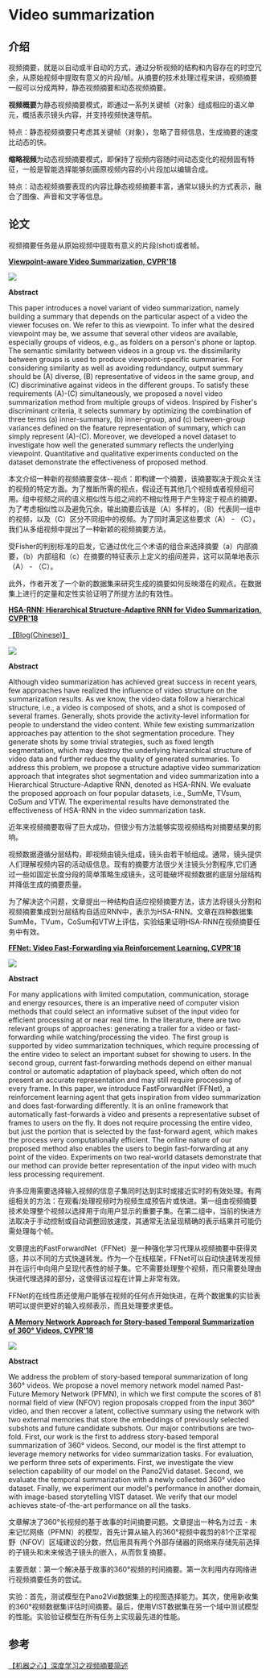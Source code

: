 # Video summarization

## 介绍

视频摘要，就是以自动或半自动的方式，通过分析视频的结构和内容存在的时空冗余，从原始视频中提取有意义的片段/帧。从摘要的技术处理过程来讲，视频摘要一般可以分成两种，静态视频摘要和动态视频摘要。

**视频概要**为静态视频摘要模式，即通过一系列关键帧（对象）组成相应的语义单元，概括表示镜头内容，并支持视频快速导航。

特点：静态视频摘要只考虑其关键帧（对象），忽略了音频信息，生成摘要的速度比动态的快。

**缩略视频**为动态视频摘要模式，即保持了视频内容随时间动态变化的视频固有特征，一般是智能选择能够刻画原视频内容的小片段加以编辑合成。

特点：动态视频摘要表现的内容比静态视频摘要丰富，通常以镜头的方式表示，融合了图像、声音和文字等信息。

## 论文

视频摘要任务是从原始视频中提取有意义的片段(shot)或者帧。

**[Viewpoint-aware Video Summarization, CVPR'18](https://arxiv.org/abs/1804.02843)**

![](images/0038.png)

**Abstract**

This paper introduces a novel variant of video summarization, namely building a summary that depends on the particular aspect of a video the viewer focuses on. We refer to this as viewpoint. To infer what the desired viewpoint may be, we assume that several other videos are available, especially groups of videos, e.g., as folders on a person's phone or laptop. The semantic similarity between videos in a group vs. the dissimilarity between groups is used to produce viewpoint-specific summaries. For considering similarity as well as avoiding redundancy, output summary should be (A) diverse, (B) representative of videos in the same group, and (C) discriminative against videos in the different groups. To satisfy these requirements (A)-(C) simultaneously, we proposed a novel video summarization method from multiple groups of videos. Inspired by Fisher's discriminant criteria, it selects summary by optimizing the combination of three terms (a) inner-summary, (b) inner-group, and (c) between-group variances defined on the feature representation of summary, which can simply represent (A)-(C). Moreover, we developed a novel dataset to investigate how well the generated summary reflects the underlying viewpoint. Quantitative and qualitative experiments conducted on the dataset demonstrate the effectiveness of proposed method.

本文介绍一种新的视频摘要变体--视点：即构建一个摘要，该摘要取决于观众关注的视频的特定方面。为了推断所需的视点，假设还有其他几个视频或者视频组可用。组中视频之间的语义相似性与组之间的不相似性用于产生特定于视点的摘要。为了考虑相似性以及避免冗余，输出摘要应该是（A）多样的，（B）代表同一组中的视频，以及（C）区分不同组中的视频。为了同时满足这些要求（A） - （C），我们从多组视频中提出了一种新颖的视频摘要方法。

受Fisher的判别标准的启发，它通过优化三个术语的组合来选择摘要（a）内部摘要，（b）内部组和（c）在摘要的特征表示上定义的组间差异，这可以简单地表示（A） - （C）。

此外，作者开发了一个新的数据集来研究生成的摘要如何反映潜在的观点。在数据集上进行的定量和定性实验证明了所提方法的有效性。

**[HSA-RNN: Hierarchical Structure-Adaptive RNN for Video Summarization, CVPR'18](http://openaccess.thecvf.com/content_cvpr_2018/papers/Zhao_HSA-RNN_Hierarchical_Structure-Adaptive_CVPR_2018_paper.pdf)**

[【Blog(Chinese)】](https://zhuanlan.zhihu.com/p/67510393)

![](images/0039.png)

**Abstract**

Although video summarization has achieved great success in recent years, few approaches have realized the influence of video structure on the summarization results. As we know, the video data follow a hierarchical structure, i.e., a video is composed of shots, and a shot is composed of several frames. Generally, shots provide the activity-level information for people to understand the video content. While few existing summarization approaches pay attention to the shot segmentation procedure. They generate shots by some trivial strategies, such as fixed length segmentation, which may destroy the underlying hierarchical structure of video data and further reduce the quality of generated summaries. To address this problem, we propose a structure adaptive video summarization approach that integrates shot segmentation and video summarization into a Hierarchical Structure-Adaptive RNN, denoted as HSA-RNN. We evaluate the proposed approach on four popular datasets, i.e., SumMe, TVsum, CoSum and VTW. The experimental results have demonstrated the effectiveness of HSA-RNN in the video summarization task.

近年来视频摘要取得了巨大成功，但很少有方法能够实现视频结构对摘要结果的影响。

视频数据遵循分层结构，即视频由镜头组成，镜头由若干帧组成。通常，镜头提供人们理解视频内容的活动级信息。现有的摘要方法很少关注镜头分割程序,它们通过一些如固定长度分段的简单策略生成镜头，这可能破坏视频数据的底层分层结构并降低生成的摘要质量。

为了解决这个问题，文章提出一种结构自适应视频摘要方法，该方法将镜头分割和视频摘要集成到分层结构自适应RNN中，表示为HSA-RNN。文章在四种数据集SumMe，TVum，CoSum和VTW上评估，实验结果证明HSA-RNN在视频摘要任务中有效。

**[FFNet: Video Fast-Forwarding via Reinforcement Learning, CVPR'18](https://arxiv.org/abs/1805.02792)**

![](images/0040.png)

**Abstract**

For many applications with limited computation, communication, storage and energy resources, there is an imperative need of computer vision methods that could select an informative subset of the input video for efficient processing at or near real time. In the literature, there are two relevant groups of approaches: generating a trailer for a video or fast-forwarding while watching/processing the video. The first group is supported by video summarization techniques, which require processing of the entire video to select an important subset for showing to users. In the second group, current fast-forwarding methods depend on either manual control or automatic adaptation of playback speed, which often do not present an accurate representation and may still require processing of every frame. In this paper, we introduce FastForwardNet (FFNet), a reinforcement learning agent that gets inspiration from video summarization and does fast-forwarding differently. It is an online framework that automatically fast-forwards a video and presents a representative subset of frames to users on the fly. It does not require processing the entire video, but just the portion that is selected by the fast-forward agent, which makes the process very computationally efficient. The online nature of our proposed method also enables the users to begin fast-forwarding at any point of the video. Experiments on two real-world datasets demonstrate that our method can provide better representation of the input video with much less processing requirement.

许多应用需要选择输入视频的信息子集同时达到实时或接近实时的有效处理。有两组相关的方法：在观看/处理视频时为视频生成预告片或快进。第一组由视频摘要技术处理整个视频以选择用于向用户显示的重要子集。在第二组中，当前的快进方法取决于手动控制或自动调整回放速度，其通常无法呈现精确的表示结果并可能仍需处理每个帧。

文章提出的FastForwardNet（FFNet）是一种强化学习代理从视频摘要中获得灵感，并以不同的方式快速转发。作为一个在线框架，FFNet可以自动快速转发视频并在运行中向用户呈现代表性的帧子集。它不需要处理整个视频，而只需要处理由快进代理选择的部分，这使得该过程在计算上非常有效。

FFNet的在线性质还使用户能够在视频的任何点开始快进，在两个数据集的实验表明可以提供更好的输入视频表示，而且处理要求更低。

**[A Memory Network Approach for Story-based Temporal Summarization of 360° Videos, CVPR'18](https://arxiv.org/abs/1805.02838)**

![](images/0041.png)

**Abstract**

We address the problem of story-based temporal summarization of long 360° videos. We propose a novel memory network model named Past-Future Memory Network (PFMN), in which we first compute the scores of 81 normal field of view (NFOV) region proposals cropped from the input 360° video, and then recover a latent, collective summary using the network with two external memories that store the embeddings of previously selected subshots and future candidate subshots. Our major contributions are two-fold. First, our work is the first to address story-based temporal summarization of 360° videos. Second, our model is the first attempt to leverage memory networks for video summarization tasks. For evaluation, we perform three sets of experiments. First, we investigate the view selection capability of our model on the Pano2Vid dataset. Second, we evaluate the temporal summarization with a newly collected 360° video dataset. Finally, we experiment our model's performance in another domain, with image-based storytelling VIST dataset. We verify that our model achieves state-of-the-art performance on all the tasks.

文章解决了360°长视频的基于故事的时间摘要问题。文章提出一种名为过去 - 未来记忆网络（PFMN）的模型，首先计算从输入的360°视频中裁剪的81个正常视野（NFOV）区域建议的分数，然后用具有两个外部存储器的网络来存储先前选择的子镜头和未来候选子镜头的嵌入，从而恢复摘要。

主要贡献：第一个解决基于故事的360°视频的时间摘要。第一次利用内存网络进行视频摘要任务的尝试。

实验：首先，测试模型在Pano2Vid数据集上的视图选择能力。其次，使用新收集的360°视频数据集评估时间摘要。最后，使用VIST数据集在另一个域中测试模型的性能。实验验证模型在所有任务上实现最先进的性能。

## 参考

[【机器之心】深度学习之视频摘要简述](https://blog.csdn.net/Uwr44UOuQcNsUQb60zk2/article/details/78869193)
